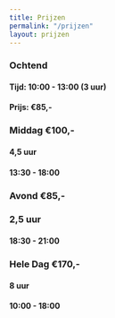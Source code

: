 ```yaml
---
title: Prijzen
permalink: "/prijzen"
layout: prijzen
---
```


### Ochtend 

#### Tijd: 10:00 - 13:00 (3 uur)
#### Prijs: €85,- 

### Middag €100,-
#### 4,5 uur
#### 13:30 - 18:00

###  Avond €85,-
### 2,5 uur
#### 18:30 - 21:00

### Hele Dag €170,-

#### 8 uur
#### 10:00 - 18:00

